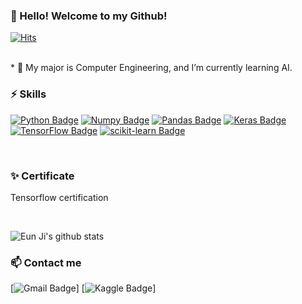### 👋 Hello! Welcome to my Github! 
[![Hits](https://hits.seeyoufarm.com/api/count/incr/badge.svg?url=https%3A%2F%2Fgithub.com%2F4dv3ntur3%2Fhit-counter&count_bg=%2379C83D&title_bg=%23555555&icon=&icon_color=%23E7E7E7&title=hits&edge_flat=false)](https://hits.seeyoufarm.com)


<br />
 * 🌱 My major is Computer Engineering, and I’m currently learning AI.
 
 
 
<br />

### ⚡ Skills
[![Python Badge](https://img.shields.io/badge/Python-3776AB?logo=Python&logoColor=white)]()
[![Numpy Badge](https://img.shields.io/badge/Numpy-013243?logo=Numpy&logoColor=white)]() 
[![Pandas Badge](https://img.shields.io/badge/pandas-150458?logo=pandas&logoColor=white)]() 
[![Keras Badge](https://img.shields.io/badge/Keras-D00000?logo=Keras&logoColor=white)]() 
[![TensorFlow Badge](https://img.shields.io/badge/TensorFlow-FF6F00?logo=TensorFlow&logoColor=white)]()
[![scikit-learn Badge](https://img.shields.io/badge/scikit-learn-F7931E?logo=scikit-learn&logoColor=white)]()
<!--[![C++ Badge](https://img.shields.io/badge/C++-blue.svg?style=flat&logo=c%2B%2B)]()-->



<br />

### ✨ Certificate
Tensorflow certification

<br />

<!--
**4dventur3/4dventur3** is a ✨ _special_ ✨ repository because its `README.md` (this file) appears on your GitHub profile.

Here are some ideas to get you started:

- 🔭 I’m currently working on ...
- 🌱 I’m currently learning Python, Machine Learning, Deep Learning
- 💬 Ask me about ...
- 📫 How to reach me: ...
- 😄 Pronouns: ...
- ⚡ Fun fact: ...
-->

![Eun Ji's github stats](https://github-readme-stats.vercel.app/api?username=4dv3ntur3&show_icons=true&theme=radical)

### 📫 Contact me
[![Gmail Badge](https://img.shields.io/badge/Gmail-d14836?logo=Gmail&logoColor=white&link=mailto:allyep13.07@gmail.com)]
[![Kaggle Badge](https://img.shields.io/badge/Kaggle-20BEFF?logo=Kaggle&logoColor=white&link=https://www.kaggle.com/pejepej)]



